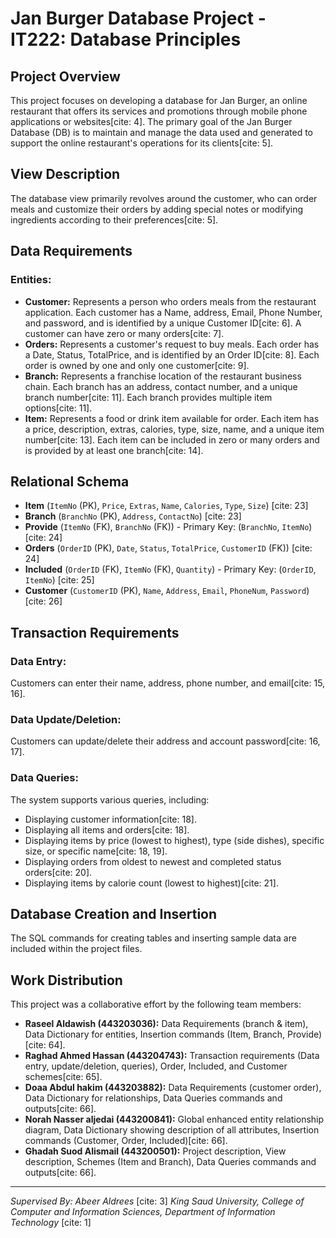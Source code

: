 # Jan Burger Database Project - IT222: Database Principles

## Project Overview

This project focuses on developing a database for Jan Burger, an online restaurant that offers its services and promotions through mobile phone applications or websites[cite: 4]. The primary goal of the Jan Burger Database (DB) is to maintain and manage the data used and generated to support the online restaurant's operations for its clients[cite: 5].

## View Description

The database view primarily revolves around the customer, who can order meals and customize their orders by adding special notes or modifying ingredients according to their preferences[cite: 5].

## Data Requirements

### Entities:

* **Customer:** Represents a person who orders meals from the restaurant application. Each customer has a Name, address, Email, Phone Number, and password, and is identified by a unique Customer ID[cite: 6]. A customer can have zero or many orders[cite: 7].
* **Orders:** Represents a customer's request to buy meals. Each order has a Date, Status, TotalPrice, and is identified by an Order ID[cite: 8]. Each order is owned by one and only one customer[cite: 9].
* **Branch:** Represents a franchise location of the restaurant business chain. Each branch has an address, contact number, and a unique branch number[cite: 11]. Each branch provides multiple item options[cite: 11].
* **Item:** Represents a food or drink item available for order. Each item has a price, description, extras, calories, type, size, name, and a unique item number[cite: 13]. Each item can be included in zero or many orders and is provided by at least one branch[cite: 14].

## Relational Schema

* **Item** (`ItemNo` (PK), `Price`, `Extras`, `Name`, `Calories`, `Type`, `Size`) [cite: 23]
* **Branch** (`BranchNo` (PK), `Address`, `ContactNo`) [cite: 23]
* **Provide** (`ItemNo` (FK), `BranchNo` (FK)) - Primary Key: (`BranchNo`, `ItemNo`) [cite: 24]
* **Orders** (`OrderID` (PK), `Date`, `Status`, `TotalPrice`, `CustomerID` (FK)) [cite: 24]
* **Included** (`OrderID` (FK), `ItemNo` (FK), `Quantity`) - Primary Key: (`OrderID`, `ItemNo`) [cite: 25]
* **Customer** (`CustomerID` (PK), `Name`, `Address`, `Email`, `PhoneNum`, `Password`) [cite: 26]

## Transaction Requirements

### Data Entry:
Customers can enter their name, address, phone number, and email[cite: 15, 16].

### Data Update/Deletion:
Customers can update/delete their address and account password[cite: 16, 17].

### Data Queries:
The system supports various queries, including:
* Displaying customer information[cite: 18].
* Displaying all items and orders[cite: 18].
* Displaying items by price (lowest to highest), type (side dishes), specific size, or specific name[cite: 18, 19].
* Displaying orders from oldest to newest and completed status orders[cite: 20].
* Displaying items by calorie count (lowest to highest)[cite: 21].

## Database Creation and Insertion

The SQL commands for creating tables and inserting sample data are included within the project files.

## Work Distribution

This project was a collaborative effort by the following team members:

* **Raseel Aldawish (443203036):** Data Requirements (branch & item), Data Dictionary for entities, Insertion commands (Item, Branch, Provide)[cite: 64].
* **Raghad Ahmed Hassan (443204743):** Transaction requirements (Data entry, update/deletion, queries), Order, Included, and Customer schemes[cite: 65].
* **Doaa Abdul hakim (443203882):** Data Requirements (customer order), Data Dictionary for relationships, Data Queries commands and outputs[cite: 66].
* **Norah Nasser aljedai (443200841):** Global enhanced entity relationship diagram, Data Dictionary showing description of all attributes, Insertion commands (Customer, Order, Included)[cite: 66].
* **Ghadah Suod Alismail (443200501):** Project description, View description, Schemes (Item and Branch), Data Queries commands and outputs[cite: 66].

---
*Supervised By: Abeer Aldrees* [cite: 3]
*King Saud University, College of Computer and Information Sciences, Department of Information Technology* [cite: 1]
